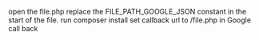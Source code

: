 open the file.php replace the FILE_PATH_GOOGLE_JSON constant in the start of the file.
run composer install
set callback url to /file.php in Google call back 